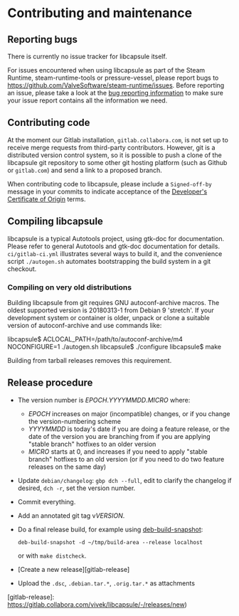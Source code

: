 # Contributing and maintenance

<!-- This file:
Copyright 2019-2020 Collabora Ltd.
SPDX-License-Identifier: MIT
-->

## Reporting bugs

There is currently no issue tracker for libcapsule itself.

For issues encountered when using libcapsule as part of the Steam Runtime,
steam-runtime-tools or pressure-vessel, please report bugs to
<https://github.com/ValveSoftware/steam-runtime/issues>.
Before reporting an issue, please take a look at the
[bug reporting information](https://github.com/ValveSoftware/steam-runtime/blob/HEAD/doc/reporting-steamlinuxruntime-bugs.md)
to make sure your issue report contains all the information we need.

## Contributing code

At the moment our Gitlab installation, `gitlab.collabora.com`, is not
set up to receive merge requests from third-party contributors.
However, git is a distributed version control system, so it is possible
to push a clone of the libcapsule git repository to some other git
hosting platform (such as Github or `gitlab.com`) and send a link to a
proposed branch.

When contributing code to libcapsule, please include a `Signed-off-by`
message in your commits to indicate acceptance of the
[Developer's Certificate of Origin](https://developercertificate.org/) terms.

## Compiling libcapsule

libcapsule is a typical Autotools project, using gtk-doc for documentation.
Please refer to general Autotools and gtk-doc documentation for details.
`ci/gitlab-ci.yml` illustrates several ways to build it, and the
convenience script `./autogen.sh` automates bootstrapping the build
system in a git checkout.

### Compiling on very old distributions

Building libcapsule from git requires GNU autoconf-archive macros. The
oldest supported version is 20180313-1 from Debian 9 'stretch'. If your
development system or container is older, unpack or clone a suitable
version of autoconf-archive and use commands like:

   libcapsule$ ACLOCAL_PATH=/path/to/autoconf-archive/m4 NOCONFIGURE=1 ./autogen.sh
   libcapsule$ ./configure
   libcapsule$ make

Building from tarball releases removes this requirement.

## Release procedure

* The version number is *EPOCH*.*YYYYMMDD*.*MICRO* where:

    - *EPOCH* increases on major (incompatible) changes, or if you change
      the version-numbering scheme
    - *YYYYMMDD* is today's date if you are doing a feature release, or
      the date of the version you are branching from if you are applying
      "stable branch" hotfixes to an older version
    - *MICRO* starts at 0, and increases if you need to apply
      "stable branch" hotfixes to an old version (or if you need to do
      two feature releases on the same day)

* Update `debian/changelog`: `gbp dch --full`, edit to clarify the
  changelog if desired, `dch -r`, set the version number.

* Commit everything.

* Add an annotated git tag v*VERSION*.

* Do a final release build, for example using [deb-build-snapshot][]:

    ```
    deb-build-snapshot -d ~/tmp/build-area --release localhost
    ```

    or with `make distcheck`.

* [Create a new release][gitlab-release]

* Upload the `.dsc`, `.debian.tar.*`, `.orig.tar.*` as attachments

[deb-build-snapshot]: https://salsa.debian.org/smcv/deb-build-snapshot
[gitlab-release]: https://gitlab.collabora.com/vivek/libcapsule/-/releases/new)
